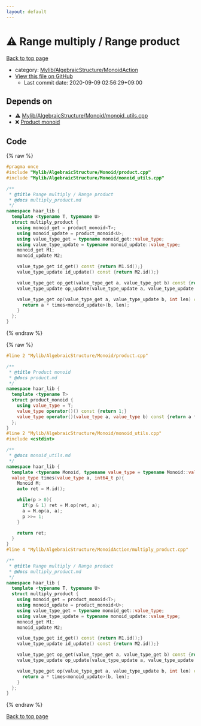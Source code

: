 ```yaml
---
layout: default
---
```


<!-- mathjax config similar to math.stackexchange -->
<script type="text/javascript" async
  src="https://cdnjs.cloudflare.com/ajax/libs/mathjax/2.7.5/MathJax.js?config=TeX-MML-AM_CHTML">
</script>
<script type="text/x-mathjax-config">
  MathJax.Hub.Config({
    TeX: { equationNumbers: { autoNumber: "AMS" }},
    tex2jax: {
      inlineMath: [ ['$','$'] ],
      processEscapes: true
    },
    "HTML-CSS": { matchFontHeight: false },
    displayAlign: "left",
    displayIndent: "2em"
  });
</script>

<script type="text/javascript" src="https://cdnjs.cloudflare.com/ajax/libs/jquery/3.4.1/jquery.min.js"></script>
<script src="https://cdn.jsdelivr.net/npm/jquery-balloon-js@1.1.2/jquery.balloon.min.js" integrity="sha256-ZEYs9VrgAeNuPvs15E39OsyOJaIkXEEt10fzxJ20+2I=" crossorigin="anonymous"></script>
<script type="text/javascript" src="../../../../assets/js/copy-button.js"></script>
<link rel="stylesheet" href="../../../../assets/css/copy-button.css" />


# :warning: Range multiply / Range product

<a href="../../../../index.html">Back to top page</a>

* category: <a href="../../../../index.html#7bd9a37defae28fe1746a7ffe2a62491">Mylib/AlgebraicStructure/MonoidAction</a>
* <a href="{{ site.github.repository_url }}/blob/master/Mylib/AlgebraicStructure/MonoidAction/multiply_product.cpp">View this file on GitHub</a>
    - Last commit date: 2020-09-09 02:56:29+09:00




## Depends on

* :warning: <a href="../Monoid/monoid_utils.cpp.html">Mylib/AlgebraicStructure/Monoid/monoid_utils.cpp</a>
* :x: <a href="../Monoid/product.cpp.html">Product monoid</a>


## Code

<a id="unbundled"></a>
{% raw %}
```cpp
#pragma once
#include "Mylib/AlgebraicStructure/Monoid/product.cpp"
#include "Mylib/AlgebraicStructure/Monoid/monoid_utils.cpp"

/**
 * @title Range multiply / Range product
 * @docs multiply_product.md
 */
namespace haar_lib {
  template <typename T, typename U>
  struct multiply_product {
    using monoid_get = product_monoid<T>;
    using monoid_update = product_monoid<U>;
    using value_type_get = typename monoid_get::value_type;
    using value_type_update = typename monoid_update::value_type;
    monoid_get M1;
    monoid_update M2;

    value_type_get id_get() const {return M1.id();}
    value_type_update id_update() const {return M2.id();}

    value_type_get op_get(value_type_get a, value_type_get b) const {return M1.op(a, b);}
    value_type_update op_update(value_type_update a, value_type_update b) const {return M2.op(a, b);}

    value_type_get op(value_type_get a, value_type_update b, int len) const {
      return a * times<monoid_update>(b, len);
    }
  };
}

```
{% endraw %}

<a id="bundled"></a>
{% raw %}
```cpp
#line 2 "Mylib/AlgebraicStructure/Monoid/product.cpp"

/**
 * @title Product monoid
 * @docs product.md
 */
namespace haar_lib {
  template <typename T>
  struct product_monoid {
    using value_type = T;
    value_type operator()() const {return 1;}
    value_type operator()(value_type a, value_type b) const {return a * b;}
  };
}
#line 2 "Mylib/AlgebraicStructure/Monoid/monoid_utils.cpp"
#include <cstdint>

/**
 * @docs monoid_utils.md
 */
namespace haar_lib {
  template <typename Monoid, typename value_type = typename Monoid::value_type>
  value_type times(value_type a, int64_t p){
    Monoid M;
    auto ret = M.id();

    while(p > 0){
      if(p & 1) ret = M.op(ret, a);
      a = M.op(a, a);
      p >>= 1;
    }

    return ret;
  }
}
#line 4 "Mylib/AlgebraicStructure/MonoidAction/multiply_product.cpp"

/**
 * @title Range multiply / Range product
 * @docs multiply_product.md
 */
namespace haar_lib {
  template <typename T, typename U>
  struct multiply_product {
    using monoid_get = product_monoid<T>;
    using monoid_update = product_monoid<U>;
    using value_type_get = typename monoid_get::value_type;
    using value_type_update = typename monoid_update::value_type;
    monoid_get M1;
    monoid_update M2;

    value_type_get id_get() const {return M1.id();}
    value_type_update id_update() const {return M2.id();}

    value_type_get op_get(value_type_get a, value_type_get b) const {return M1.op(a, b);}
    value_type_update op_update(value_type_update a, value_type_update b) const {return M2.op(a, b);}

    value_type_get op(value_type_get a, value_type_update b, int len) const {
      return a * times<monoid_update>(b, len);
    }
  };
}

```
{% endraw %}

<a href="../../../../index.html">Back to top page</a>


